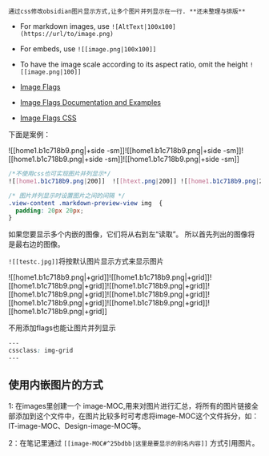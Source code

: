 ```ad-note
通过css修改obsidian图片显示方式,让多个图片并列显示在一行. **还未整理与排版**
```

- For markdown images, use `![AltText|100x100](https://url/to/image.png)`
- For embeds, use `![[image.png|100x100]]`
- To have the image scale according to its aspect ratio, omit the height `![[image.png|100]]`

- [Image Flags](https://forum.obsidian.md/t/how-to-achieve-css-code-snippets/8474/93)
- [Image Flags Documentation and Examples ](https://github.com/Lithou/Sandbox/tree/main/Snippet%20Documentation%20and%20Examples)
- [Image Flags CSS](https://github.com/Lithou/Sandbox/blob/main/.obsidian/snippets/pub-Image%20Flags.css)

下面是案例：

![[home1.b1c718b9.png|+side -sm]]![[home1.b1c718b9.png|+side -sm]]![[home1.b1c718b9.png|+side -sm]]![[home1.b1c718b9.png|+side -sm]]

```css
/*不使用css也可实现图片并列显示*/
![[home1.b1c718b9.png|200]]  ![[htext.png|200]] ![[home1.b1c718b9.png|200]]

/* 图片并列显示时设置图片之间的间隔 */
.view-content .markdown-preview-view img  {
  padding: 20px 20px;
}

```

如果您要显示多个内嵌的图像，它们将从右到左“读取”。 所以首先列出的图像将是最右边的图像。

`![[testc.jpg]]`将按默认图片显示方式来显示图片

![[home1.b1c718b9.png|+grid]]![[home1.b1c718b9.png|+grid]]![[home1.b1c718b9.png|+grid]]![[home1.b1c718b9.png|+grid]]![[home1.b1c718b9.png|+grid]]![[home1.b1c718b9.png|+grid]]![[home1.b1c718b9.png|+grid]]![[home1.b1c718b9.png|+grid]]![[home1.b1c718b9.png|+grid]]

不用添加flags也能让图片并列显示

```css
---
cssclass: img-grid
---
```

## 使用内嵌图片的方式
1: 在images里创建一个 image-MOC,用来对图片进行汇总，将所有的图片链接全部添加到这个文件中，在图片比较多时可考虑将image-MOC这个文件拆分，如：IT-image-MOC、Design-image-MOC等。

2：在笔记里通过  `[[image-MOC#^25bdbb|这里是要显示的别名内容]]` 方式引用图片。


